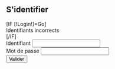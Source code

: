 <div id="Login">
	<h2>S'identifier</h2>
	[IF [!Login!]=Go]<div class="erreur">Identifiants incorrects</div>[/IF]
	<form action="/[!Lien!]" method="post">
		<div class="LigneForm">
			<label for="form_login">Identifiant</label>
			<input type="text" name="login" id="form_login" />
		</div>
		<div class="LigneForm">
			<label for="form_pass">Mot de passe</label>
			<input type="password" name="pass" id="form_pass"/>
		</div>
		<div>
			<input type="submit" name="Login" value="Valider" class="Connexion" />
		</div>
	</form>
</div>
